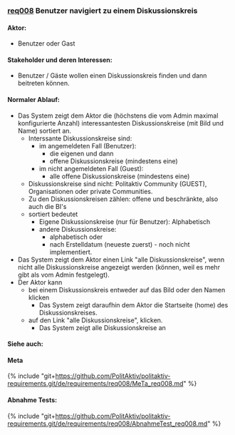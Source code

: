 
### [req008](https://github.com/PolitAktiv/politaktiv-requirements/tree/master/de/requirements/req008/req008.md) Benutzer navigiert zu einem Diskussionskreis

#### Aktor:
 * Benutzer oder Gast


#### Stakeholder und deren Interessen:
 * Benutzer / Gäste wollen einen Diskussionskreis finden und dann beitreten können.


#### Normaler Ablauf:
 * Das System zeigt dem Aktor die (höchstens die vom Admin maximal konfigurierte Anzahl) interessantesten Diskussionskreise (mit Bild und Name) sortiert an.
   * Interssante Diskussionskreise sind:
     * im angemeldeten Fall (Benutzer):
       * die eigenen und dann
       * offene Diskussionskreise (mindestens eine)
     * im nicht angemeldeten Fall (Guest):
       * alle offene Diskussionskreise (mindestens eine)
   * Diskussionskreise sind nicht: Politaktiv Community (GUEST), Organisationen oder private Communities.
   * Zu den Diskussionskreisen zählen: offene und beschränkte, also auch die BI's
   * sortiert bedeutet
     * Eigene Diskussionskreise (nur für Benutzer): Alphabetisch
     * andere Diskussionskreise:
       * alphabetisch oder
       * nach Erstelldatum (neueste zuerst) - noch nicht implementiert.
 * Das System zeigt dem Aktor einen Link "alle Diskussionskreise", wenn nicht alle Diskussionskreise angezeigt werden (können, weil es mehr gibt als vom Admin festgelegt).
 * Der Aktor kann
   * bei einem Diskussionskreis entweder auf das Bild oder den Namen klicken
     * Das System zeigt daraufhin dem Aktor die Startseite (home) des Diskussionskreises.
   * auf den Link "alle Diskussionskreise", klicken.
     * Das System zeigt alle Diskussionskreise an


#### Siehe auch:

#### Meta
{% include "git+https://github.com/PolitAktiv/politaktiv-requirements.git/de/requirements/req008/MeTa_req008.md" %} 


#### Abnahme Tests:
{% include "git+https://github.com/PolitAktiv/politaktiv-requirements.git/de/requirements/req008/AbnahmeTest_req008.md" %} 

